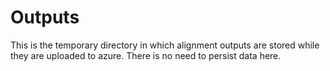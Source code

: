 # Outputs

This is the temporary directory in which alignment outputs are stored while they are uploaded to azure. There is no need to persist data here.